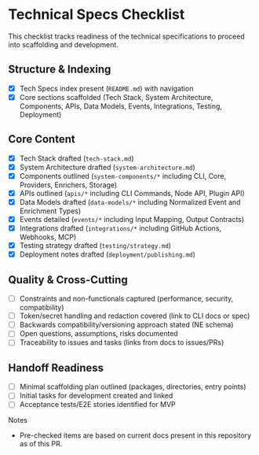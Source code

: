 # Technical Specs Checklist

This checklist tracks readiness of the technical specifications to proceed into scaffolding and development.

## Structure & Indexing
- [x] Tech Specs index present (`README.md`) with navigation
- [x] Core sections scaffolded (Tech Stack, System Architecture, Components, APIs, Data Models, Events, Integrations, Testing, Deployment)

## Core Content
- [x] Tech Stack drafted (`tech-stack.md`)
- [x] System Architecture drafted (`system-architecture.md`)
- [x] Components outlined (`system-components/*` including CLI, Core, Providers, Enrichers, Storage)
- [x] APIs outlined (`apis/*` including CLI Commands, Node API, Plugin API)
- [x] Data Models drafted (`data-models/*` including Normalized Event and Enrichment Types)
- [x] Events detailed (`events/*` including Input Mapping, Output Contracts)
- [x] Integrations drafted (`integrations/*` including GitHub Actions, Webhooks, MCP)
- [x] Testing strategy drafted (`testing/strategy.md`)
- [x] Deployment notes drafted (`deployment/publishing.md`)

## Quality & Cross-Cutting
- [ ] Constraints and non-functionals captured (performance, security, compatibility)
- [ ] Token/secret handling and redaction covered (link to CLI docs or spec)
- [ ] Backwards compatibility/versioning approach stated (NE schema)
- [ ] Open questions, assumptions, risks documented
- [ ] Traceability to issues and tasks (links from docs to issues/PRs)

## Handoff Readiness
- [ ] Minimal scaffolding plan outlined (packages, directories, entry points)
- [ ] Initial tasks for development created and linked
- [ ] Acceptance tests/E2E stories identified for MVP

Notes
- Pre-checked items are based on current docs present in this repository as of this PR.

